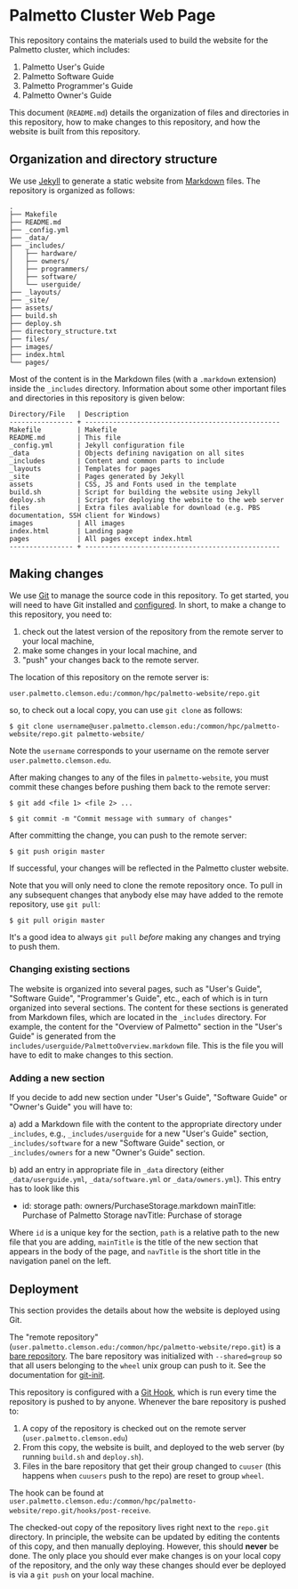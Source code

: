 # Palmetto Cluster Web Page

This repository contains the materials used to build the
website for the Palmetto cluster,
which includes:

1. Palmetto User's Guide
2. Palmetto Software Guide
3. Palmetto Programmer's Guide
4. Palmetto Owner's Guide

This document (`README.md`) details
the organization of files and directories in this repository,
how to make changes to this repository, and
how the website is built from this repository.

## Organization and directory structure

We use [Jekyll](https://jekyllrb.com/) to generate a static website
from [Markdown](https://en.wikipedia.org/wiki/Markdown) files.
The repository is organized as follows:

~~~
.
├── Makefile
├── README.md
├── _config.yml
├── _data/
├── _includes/
│   ├── hardware/
│   ├── owners/
│   ├── programmers/
│   ├── software/
│   └── userguide/
├── _layouts/
├── _site/
├── assets/
├── build.sh
├── deploy.sh
├── directory_structure.txt
├── files/
├── images/
├── index.html
└── pages/
~~~

Most of the content is in the Markdown files (with a `.markdown` extension)
inside the `_includes` directory.
Information about some other important files and directories in this repository
is given below:

~~~
Directory/File   | Description
---------------- + -------------------------------------------------
Makefile         | Makefile
README.md        | This file
_config.yml      | Jekyll configuration file
_data            | Objects defining navigation on all sites
_includes        | Content and common parts to include 
_layouts         | Templates for pages
_site            | Pages generated by Jekyll
assets           | CSS, JS and Fonts used in the template
build.sh         | Script for building the website using Jekyll
deploy.sh        | Script for deploying the website to the web server
files            | Extra files avaliable for download (e.g. PBS documentation, SSH client for Windows)
images           | All images
index.html       | Landing page
pages            | All pages except index.html
---------------- + -------------------------------------------------
~~~

## Making changes

We use [Git](https://git-scm.com/) to manage the source code in this repository.
To get started, you will need to have Git installed and
[configured](https://git-scm.com/book/en/v2/Getting-Started-First-Time-Git-Setup).
In short, to make a change to this repository,
you need to:

1. check out the latest version of the repository from the remote server to your local machine,
2. make some changes in your local machine, and
3. "push" your changes back to the remote server.

The location of this repository on the remote server is:

~~~
user.palmetto.clemson.edu:/common/hpc/palmetto-website/repo.git
~~~

so, to check out a local copy, you can use `git clone` as follows:

~~~
$ git clone username@user.palmetto.clemson.edu:/common/hpc/palmetto-website/repo.git palmetto-website/
~~~

Note the `username` corresponds to your username on the remote server
`user.palmetto.clemson.edu`.

After making changes to any of the files in `palmetto-website`,
you must commit these changes before pushing them back to the remote server:

~~~
$ git add <file 1> <file 2> ...
~~~

~~~
$ git commit -m "Commit message with summary of changes"
~~~

After committing the change, you can push to the remote server:

~~~
$ git push origin master
~~~

If successful, your changes will be reflected in
the Palmetto cluster website.

Note that you will only need to clone the remote repository once.
To pull in any subsequent changes that anybody else may have
added to the remote repository, use `git pull`:

~~~
$ git pull origin master
~~~

It's a good idea to always `git pull` *before* making any changes
and trying to push them.

### Changing existing sections

The website is organized into several pages,
such as "User's Guide", "Software Guide", "Programmer's Guide", etc.,
each of which is in turn organized into several sections.
The content for these sections is generated from Markdown files,
which are located in the `_includes` directory.
For example, the content for the "Overview of Palmetto" section in the "User's Guide"
is generated from the `includes/userguide/PalmettoOverview.markdown` file.
This is the file you will have to edit to make changes to this section.

### Adding a new section

If you decide to add new section under "User's Guide", "Software Guide"
or "Owner's Guide" you will have to:

a) add a Markdown file with the content to the appropriate directory
under `_includes`, e.g.,
`_includes/userguide` for a new "User's Guide" section,
`_includes/software` for a new "Software Guide" section, or
`_includes/owners` for a new "Owner's Guide" section.

b) add an entry in appropriate file in `_data` directory (either `_data/userguide.yml`,
`_data/software.yml` or `_data/owners.yml`). This entry has to look like this

- id: storage
  path: owners/PurchaseStorage.markdown
  mainTitle: Purchase of Palmetto Storage
  navTitle: Purchase of storage

Where
`id` is a unique key for the section,
`path` is a relative path to the new file that you are adding,
`mainTitle` is the title of the new section that appears in the body of the page, and
`navTitle` is the short title in the navigation panel on the left.

## Deployment

This section provides the details about how
the website is deployed using Git.

The "remote repository" (`user.palmetto.clemson.edu:/common/hpc/palmetto-website/repo.git`)
is a [bare repository](https://git-scm.com/book/en/v2/Git-on-the-Server-Getting-Git-on-a-Server).
The bare repository was initialized with `--shared=group` so that all users
belonging to the `wheel` unix group can push to it. See the documentation for
[git-init](https://git-scm.com/docs/git-init).

This repository is configured with a [Git Hook](https://git-scm.com/book/en/v2/Customizing-Git-Git-Hooks),
which is run every time the repository is pushed to by anyone.
Whenever the bare repository is pushed to:

1. A copy of the repository is checked out on the remote server (`user.palmetto.clemson.edu`)
2. From this copy, the website is built, and deployed to the web server (by running `build.sh` and `deploy.sh`).
3. Files in the bare repository that get their group changed to `cuuser` (this happens when `cuusers` push to the repo)
are reset to group `wheel`.

The hook can be found at `user.palmetto.clemson.edu:/common/hpc/palmetto-website/repo.git/hooks/post-receive`.

The checked-out copy of the repository lives right next to the `repo.git` directory.
In principle, the website can be updated by editing the contents of this copy,
and then manually deploying. However, this should **never** be done.
The only place you should ever make changes is on your local copy of the repository,
and the only way these changes should ever be deployed is via a `git push` on your local machine.
